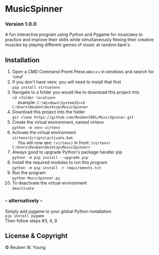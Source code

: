 # MusicSpinner
### Version 1.0.0

A fun interactive program using Python and Pygame for musicians to practice and improve their skills while simultaneously flexing their creative muscles by playing different genres of music at random bpm's

## Installation

1. Open a CMD Command Promt
Press `⊞Win`+`s` in windows and search for 'cmd'
2. If you don't have venv, you will need to install that first <br />
`pip install virtualenv`
3. Navigate to a folder you would like to download this project into <br />
`cd <folder location>` <br />
  example: `C:\Windows\System32>cd C:Users\Reuben\Desktop\MusicSpinner`
4. Download this project into the folder <br />
`git clone https://github.com/Reuben3901/MusicSpinner.git`
5. Create the virtual environment, named virtenv <br />
`python -m venv virtenv`
6. Activate the virtual environment <br />
`virtenv\Scripts\activate.bat` <br />
  You will now see: `(virtenv)` in front: `(virtenv) C:Users\Reuben\Desktop\MusicSpinner>`
7. Always good to upgrade Python's package handler pip <br />
`python -m pip install --upgrade pip`
8. Install the required modules to run this program <br />
`python -m pip install -r requirements.txt`
9. Run the program <br />
`python MusicSpinner.py`
10. To deactivate the virtual environment <br />
`deactivate`

### - alternatively - 
Simply add pygame to your global Python installation <br />
`pip install pygame` <br />
Then follow steps #3, 4, 9


## License & Copyright
© Reuben W. Young
